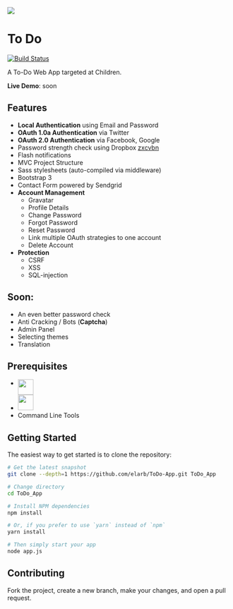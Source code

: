 ![](http://i.imgur.com/rY5fKOd.png)

To Do
=======================
[![Build Status](https://travis-ci.com/elarb/ToDo-App.svg?token=T3DvYLyn6TfxmknUsrTx&branch=master)](https://travis-ci.com/elarb/ToDo-App)

A To-Do Web App targeted at Children.

**Live Demo**: soon

Features
--------


- **Local Authentication** using Email and Password
- **OAuth 1.0a Authentication** via Twitter
- **OAuth 2.0 Authentication** via Facebook, Google
- Password strength check using Dropbox [zxcvbn](https://github.com/dropbox/zxcvbn)
- Flash notifications
- MVC Project Structure
- Sass stylesheets (auto-compiled via middleware)
- Bootstrap 3 
- Contact Form powered by Sendgrid
- **Account Management**
    - Gravatar
    - Profile Details
    - Change Password
    - Forgot Password
    - Reset Password
    - Link multiple OAuth strategies to one account
    - Delete Account
- **Protection**
    - CSRF
    - XSS
    - SQL-injection

Soon:
--------


- An even better password check
- Anti Cracking / Bots (**Captcha**)
- Admin Panel
- Selecting themes
- Translation

Prerequisites
-------------

- [<img src="https://nodejs.org/static/apple-touch-icon.png" align="top" height="35px">](http://nodejs.org)
- [<img src="https://upload.wikimedia.org/wikipedia/en/thumb/6/62/MySQL.svg/640px-MySQL.svg.png" height="35px">](https://www.mysql.com/)
- Command Line Tools

Getting Started
---------------

The easiest way to get started is to clone the repository:

```bash
# Get the latest snapshot
git clone --depth=1 https://github.com/elarb/ToDo-App.git ToDo_App

# Change directory
cd ToDo_App

# Install NPM dependencies
npm install

# Or, if you prefer to use `yarn` instead of `npm`
yarn install

# Then simply start your app
node app.js
```

Contributing
---------------

Fork the project, create a new branch, make your changes, and open a pull request.